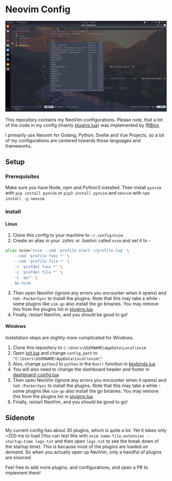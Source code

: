 # Neovim Config

<img src="/Screenshots/luafile.png">

This repository contains my NeoVim-configurations.
Please note, that a lot of the code in my config (mainly [plugins.lua](/lua/plugins.lua)) was implemented by [@Binx](https://github.com/Binx-Codes).

I primarily use Neovim for Golang, Python, Svelte and Vue Projects, so a lot of my configurations are centered towards those languages and frameworks.

## Setup

### Prerequisites

Make sure you have Node, npm and Python3 installed. Then install `pynvim` with `pip install pynvim` or `pip3 install pynvim` and `neovim` with `npm install -g neovim`.

### Install

#### Linux

1. Clone this config to your machine to `~/.config/nvim`.
2. Create an alias in your .zshrc or .bashrc called `nvim` and set it to -
```bash
alias nvim="nvim --cmd 'profile start ~/profile.log' \
    --cmd 'profile func *' \
    --cmd 'profile file *' \
    -c 'profdel func *' \
    -c 'profdel file *' \
    -c 'qa!' \
	&& nvim
```
3. Then open NeoVim (ignore any errors you encounter when it opens) and run `:PackerSync` to install the plugins. Note that this may take a while - some plugins like `vim-go` also install the go binaries. You may remove this from the plugins list in [plugins.lua](/lua/plugins.lua).
4. Finally, restart NeoVim, and you should be good to go!

#### Windows

Installation steps are slightly more complicated for Windows.

1. Clone this repository to `C:\Users\USERNAME\AppData\Local\nvim`
2. Open [init.lua](/init.lua) and change `config_path` to `"C:\Users\USERNAME\AppData\Local\nvim\"`
3. Also, change `python3` to `python` in the `Run()` function in [keybinds.lua](/lua/keybinds.lua)
4. You will also need to change the dashboard header and footer in [dashboard-config.lua](/lua/dashboard-config.lua)
5. Then open NeoVim (ignore any errors you encounter when it opens) and run `:PackerSync` to install the plugins. Note that this may take a while - some plugins like `vim-go` also install the go binaries. You may remove this from the plugins list in [plugins.lua](/lua/plugins.lua).
6. Finally, restart NeoVim, and you should be good to go!

## Sidenote

My current config has about 30 plugins, which is quite a lot. Yet it takes only ~200 ms to load (You can test this with `nvim some-file.extension --startup-time logs.txt` and then open `logs.txt` to see the break down of the startup time).
This is because most of the plugins are loaded _on demand_. So when you actually open up NeoVim, only a handful of plugins are sourced.

Feel free to add more plugins, and configurations, and open a PR to implement them!
